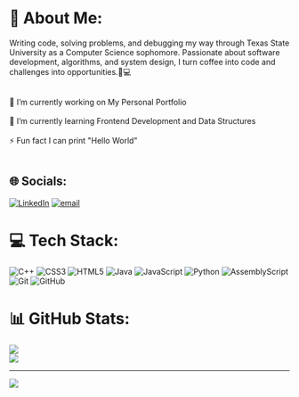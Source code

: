 # 💫 About Me:
Writing code, solving problems, and debugging my way through Texas State University as a Computer Science sophomore. Passionate about software development, algorithms, and system design, I turn coffee into code and challenges into opportunities.🚀💻

<br>🔭 I’m currently working on My Personal Portfolio<br><br>🌱 I’m currently learning Frontend Development and Data Structures<br><br>⚡ Fun fact I can print "Hello World"<br><br>


## 🌐 Socials:
[![LinkedIn](https://img.shields.io/badge/LinkedIn-%230077B5.svg?logo=linkedin&logoColor=white)](https://linkedin.com/in/vaidic-soni1004) [![email](https://img.shields.io/badge/Email-D14836?logo=gmail&logoColor=white)](mailto:soni.vaidic3010@gmail.com) 

# 💻 Tech Stack:
![C++](https://img.shields.io/badge/c++-%2300599C.svg?style=for-the-badge&logo=c%2B%2B&logoColor=white) ![CSS3](https://img.shields.io/badge/css3-%231572B6.svg?style=for-the-badge&logo=css3&logoColor=white) ![HTML5](https://img.shields.io/badge/html5-%23E34F26.svg?style=for-the-badge&logo=html5&logoColor=white) ![Java](https://img.shields.io/badge/java-%23ED8B00.svg?style=for-the-badge&logo=openjdk&logoColor=white) ![JavaScript](https://img.shields.io/badge/javascript-%23323330.svg?style=for-the-badge&logo=javascript&logoColor=%23F7DF1E) ![Python](https://img.shields.io/badge/python-3670A0?style=for-the-badge&logo=python&logoColor=ffdd54) ![AssemblyScript](https://img.shields.io/badge/assembly%20script-%23000000.svg?style=for-the-badge&logo=assemblyscript&logoColor=white) ![Git](https://img.shields.io/badge/git-%23F05033.svg?style=for-the-badge&logo=git&logoColor=white) ![GitHub](https://img.shields.io/badge/github-%23121011.svg?style=for-the-badge&logo=github&logoColor=white)
# 📊 GitHub Stats:
![](https://github-readme-stats.vercel.app/api?username=VaidicSoni&theme=dark&hide_border=false&include_all_commits=false&count_private=false)<br/>
![](https://github-readme-stats.vercel.app/api/top-langs/?username=VaidicSoni&theme=dark&hide_border=false&include_all_commits=false&count_private=false&layout=compact)

---
[![](https://visitcount.itsvg.in/api?id=VaidicSoni&icon=0&color=0)](https://visitcount.itsvg.in)

<!-- Proudly created with GPRM ( https://gprm.itsvg.in ) -->
